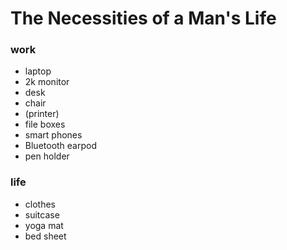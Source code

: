# The Necessities of a Man's Life


### work
- laptop
- 2k monitor
- desk
- chair 
- (printer)
- file boxes
- smart phones
- Bluetooth earpod 
- pen holder

### life
- clothes
- suitcase
- yoga mat
- bed sheet